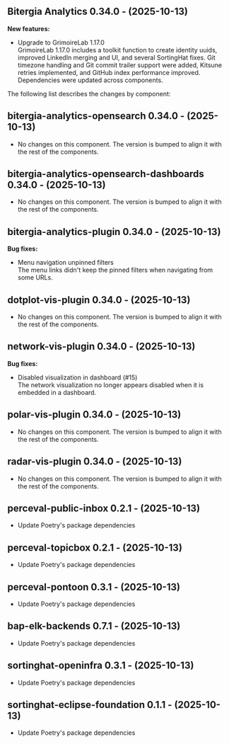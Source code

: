 ## Bitergia Analytics 0.34.0 - (2025-10-13)

**New features:**

 * Upgrade to GrimoireLab 1.17.0\
   GrimoireLab 1.17.0 includes a toolkit function to create identity
   uuids, improved LinkedIn merging and UI, and several SortingHat fixes.
   Git timezone handling and Git commit trailer support were added,
   Kitsune retries implemented, and GitHub index performance improved.
   Dependencies were updated across components.

The following list describes the changes by component:

  ## bitergia-analytics-opensearch 0.34.0 - (2025-10-13)
  
  * No changes on this component. The version is bumped to align it
    with the rest of the components.
  ## bitergia-analytics-opensearch-dashboards 0.34.0 - (2025-10-13)
  
  * No changes on this component. The version is bumped to align it
    with the rest of the components.
## bitergia-analytics-plugin 0.34.0 - (2025-10-13)

**Bug fixes:**

 * Menu navigation unpinned filters\
   The menu links didn't keep the pinned filters when navigating from
   some URLs.

  ## dotplot-vis-plugin 0.34.0 - (2025-10-13)
  
  * No changes on this component. The version is bumped to align it
    with the rest of the components.
## network-vis-plugin 0.34.0 - (2025-10-13)

**Bug fixes:**

 * Disabled visualization in dashboard (#15)\
   The network visualization no longer appears disabled when it is
   embedded in a dashboard.

  ## polar-vis-plugin 0.34.0 - (2025-10-13)
  
  * No changes on this component. The version is bumped to align it
    with the rest of the components.
  ## radar-vis-plugin 0.34.0 - (2025-10-13)
  
  * No changes on this component. The version is bumped to align it
    with the rest of the components.
  ## perceval-public-inbox 0.2.1 - (2025-10-13)
  
  * Update Poetry's package dependencies
  ## perceval-topicbox 0.2.1 - (2025-10-13)
  
  * Update Poetry's package dependencies
  ## perceval-pontoon 0.3.1 - (2025-10-13)
  
  * Update Poetry's package dependencies
  ## bap-elk-backends 0.7.1 - (2025-10-13)
  
  * Update Poetry's package dependencies
  ## sortinghat-openinfra 0.3.1 - (2025-10-13)
  
  * Update Poetry's package dependencies
  ## sortinghat-eclipse-foundation 0.1.1 - (2025-10-13)
  
  * Update Poetry's package dependencies
